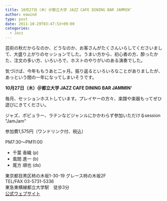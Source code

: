 ```yaml
---
title: 10月27日（木）＠都立大学 JAZZ CAFE DINING BAR JAMMIN’
author: eawind
type: post
date: 2011-10-29T03:47:53+09:00
categories:
  - Jazz
---
```

芸術の秋だからなのか、どうなのか、お客さんがたくさんいらしてくださいまして、大盛り上がりのセッションでした。うまい方から、初心者の方、酔ったかた、注文の多い方、いろいろで、ホストのやりがいのある演奏でした。

気づけば、今年ももうあと二ヶ月。振り返るといろいろなことがありましたが、あっという間の一年になってしまいそうです。

**10月27日（木）＠都立大学 JAZZ CAFE DINING BAR JAMMIN'**

毎月、セッションホストしています。プレイヤーの方々、楽譜や楽器もってぜひ遊びにきてください。

ジャズ、ポピュラー、ラテンなどジャンルにかかわらず参加いただけるsession "JamJam"

参加費1,575円（ワンドリンク付、税込）

PM7:30〜PM11:00

- 千葉 香織 (p)
- 風間 進一 (b)
- 尾方 順也 (ds)

東京都目黒区柿の木坂1-30-19 グレース柿の木坂2F  
TEL/FAX 03-5731-5336  
東急東横線都立大学駅　徒歩3分  
[公式ウェブサイト](http://www17.ocn.ne.jp/~jammin/index.htm)